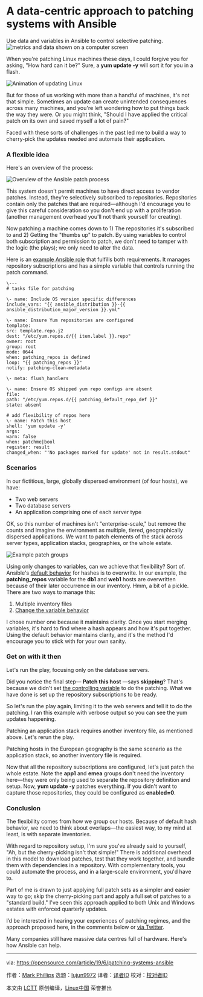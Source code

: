 [#]: collector: (lujun9972)
[#]: translator: ( )
[#]: reviewer: ( )
[#]: publisher: ( )
[#]: url: ( )
[#]: subject: (A data-centric approach to patching systems with Ansible)
[#]: via: (https://opensource.com/article/19/6/patching-systems-ansible)
[#]: author: (Mark Phillips https://opensource.com/users/markp/users/markp)

A data-centric approach to patching systems with Ansible
======
Use data and variables in Ansible to control selective patching.
![metrics and data shown on a computer screen][1]

When you're patching Linux machines these days, I could forgive you for asking, "How hard can it be?" Sure, a **yum update -y** will sort it for you in a flash.

![Animation of updating Linux][2]

But for those of us working with more than a handful of machines, it's not that simple. Sometimes an update can create unintended consequences across many machines, and you're left wondering how to put things back the way they were. Or you might think, "Should I have applied the critical patch on its own and saved myself a lot of pain?"

Faced with these sorts of challenges in the past led me to build a way to cherry-pick the updates needed and automate their application.

### A flexible idea

Here's an overview of the process:

![Overview of the Ansible patch process][3]

This system doesn't permit machines to have direct access to vendor patches. Instead, they're selectively subscribed to repositories. Repositories contain only the patches that are required––although I'd encourage you to give this careful consideration so you don't end up with a proliferation (another management overhead you'll not thank yourself for creating).

Now patching a machine comes down to 1) The repositories it's subscribed to and 2) Getting the "thumbs up" to patch. By using variables to control both subscription and permission to patch, we don't need to tamper with the logic (the plays); we only need to alter the data.

Here is an [example Ansible role][4] that fulfills both requirements. It manages repository subscriptions and has a simple variable that controls running the patch command.


```
\---
# tasks file for patching

\- name: Include OS version specific differences
include_vars: "{{ ansible_distribution }}-{{ ansible_distribution_major_version }}.yml"

\- name: Ensure Yum repositories are configured
template:
src: template.repo.j2
dest: "/etc/yum.repos.d/{{ item.label }}.repo"
owner: root
group: root
mode: 0644
when: patching_repos is defined
loop: "{{ patching_repos }}"
notify: patching-clean-metadata

\- meta: flush_handlers

\- name: Ensure OS shipped yum repo configs are absent
file:
path: "/etc/yum.repos.d/{{ patching_default_repo_def }}"
state: absent

# add flexibility of repos here
\- name: Patch this host
shell: 'yum update -y'
args:
warn: false
when: patchme|bool
register: result
changed_when: "'No packages marked for update' not in result.stdout"
```

### Scenarios

In our fictitious, large, globally dispersed environment (of four hosts), we have:

  * Two web servers
  * Two database servers
  * An application comprising one of each server type



OK, so this number of machines isn't "enterprise-scale," but remove the counts and imagine the environment as multiple, tiered, geographically dispersed applications. We want to patch elements of the stack across server types, application stacks, geographies, or the whole estate.

![Example patch groups][5]

Using only changes to variables, can we achieve that flexibility? Sort of. Ansible's [default behavior][6] for hashes is to overwrite. In our example, the **patching_repos** variable for the **db1** and **web1** hosts are overwritten because of their later occurrence in our inventory. Hmm, a bit of a pickle. There are two ways to manage this:

  1. Multiple inventory files
  2. [Change the variable behavior][7]



I chose number one because it maintains clarity. Once you start merging variables, it's hard to find where a hash appears and how it's put together. Using the default behavior maintains clarity, and it's the method I'd encourage you to stick with for your own sanity.

### Get on with it then

Let's run the play, focusing only on the database servers.

Did you notice the final step— **Patch this host** —says **skipping**? That's because we didn't set [the controlling variable][8] to do the patching. What we have done is set up the repository subscriptions to be ready.

So let's run the play again, limiting it to the web servers and tell it to do the patching. I ran this example with verbose output so you can see the yum updates happening.

Patching an application stack requires another inventory file, as mentioned above. Let's rerun the play.

Patching hosts in the European geography is the same scenario as the application stack, so another inventory file is required.

Now that all the repository subscriptions are configured, let's just patch the whole estate. Note the **app1** and **emea** groups don't need the inventory here––they were only being used to separate the repository definition and setup. Now, **yum update -y** patches everything. If you didn't want to capture those repositories, they could be configured as **enabled=0**.

### Conclusion

The flexibility comes from how we group our hosts. Because of default hash behavior, we need to think about overlaps—the easiest way, to my mind at least, is with separate inventories.

With regard to repository setup, I'm sure you've already said to yourself, "Ah, but the cherry-picking isn't that simple!" There is additional overhead in this model to download patches, test that they work together, and bundle them with dependencies in a repository. With complementary tools, you could automate the process, and in a large-scale environment, you'd have to.

Part of me is drawn to just applying full patch sets as a simpler and easier way to go; skip the cherry-picking part and apply a full set of patches to a "standard build." I've seen this approach applied to both Unix and Windows estates with enforced quarterly updates.

I’d be interested in hearing your experiences of patching regimes, and the approach proposed here, in the comments below or [via Twitter][9].

Many companies still have massive data centres full of hardware. Here's how Ansible can help.

--------------------------------------------------------------------------------

via: https://opensource.com/article/19/6/patching-systems-ansible

作者：[Mark Phillips][a]
选题：[lujun9972][b]
译者：[译者ID](https://github.com/译者ID)
校对：[校对者ID](https://github.com/校对者ID)

本文由 [LCTT](https://github.com/LCTT/TranslateProject) 原创编译，[Linux中国](https://linux.cn/) 荣誉推出

[a]: https://opensource.com/users/markp/users/markp
[b]: https://github.com/lujun9972
[1]: https://opensource.com/sites/default/files/styles/image-full-size/public/lead-images/metrics_data_dashboard_system_computer_analytics.png?itok=oxAeIEI- (metrics and data shown on a computer screen)
[2]: https://opensource.com/sites/default/files/uploads/quick_update.gif (Animation of updating Linux)
[3]: https://opensource.com/sites/default/files/uploads/patch_process.png (Overview of the Ansible patch process)
[4]: https://github.com/phips/ansible-patching/blob/master/roles/patching/tasks/main.yml
[5]: https://opensource.com/sites/default/files/uploads/patch_groups.png (Example patch groups)
[6]: https://docs.ansible.com/ansible/2.3/playbooks_variables.html#variable-precedence-where-should-i-put-a-variable
[7]: https://docs.ansible.com/ansible/2.3/intro_configuration.html#sts=hash_behaviour
[8]: https://github.com/phips/ansible-patching/blob/master/roles/patching/defaults/main.yml#L4
[9]: https://twitter.com/thismarkp
